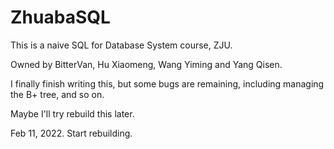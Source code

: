 # ZhuabaSQL

This is a naive SQL for Database System course, ZJU.

Owned by BitterVan, Hu Xiaomeng, Wang Yiming and Yang Qisen.

I finally finish writing this, but some bugs are remaining, including managing the B+ tree, and so on.

Maybe I'll try rebuild this later.

Feb 11, 2022. Start rebuilding.
